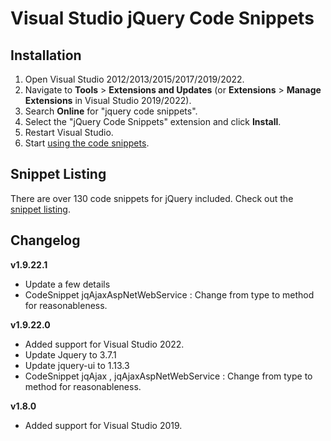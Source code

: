 # Visual Studio jQuery Code Snippets

## Installation

1. Open Visual Studio 2012/2013/2015/2017/2019/2022.
2. Navigate to **Tools** > **Extensions and Updates** (or **Extensions** > **Manage Extensions** in Visual Studio 2019/2022).
3. Search **Online** for "jquery code snippets".
4. Select the "jQuery Code Snippets" extension and click **Install**.
5. Restart Visual Studio.
6. Start [using the code snippets](https://github.com/kspearrin/Visual-Studio-jQuery-Code-Snippets/wiki/Using-Code-Snippets).

## Snippet Listing

There are over 130 code snippets for jQuery included. Check out the [snippet listing](https://github.com/kspearrin/Visual-Studio-jQuery-Code-Snippets/wiki/Snippet-Listing).

## Changelog

**v1.9.22.1**
- Update a few details
- CodeSnippet jqAjaxAspNetWebService : Change from type to method for reasonableness.

**v1.9.22.0**
- Added support for Visual Studio 2022.
- Update Jquery to 3.7.1
- Update jquery-ui to 1.13.3
- CodeSnippet jqAjax , jqAjaxAspNetWebService : Change from type to method for reasonableness.

**v1.8.0**
- Added support for Visual Studio 2019.
